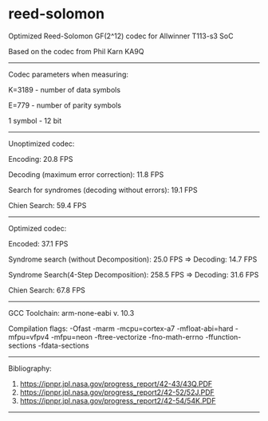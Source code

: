 # reed-solomon
Optimized Reed-Solomon GF(2^12) codec for Allwinner T113-s3 SoC

Based on the codec from Phil Karn KA9Q

--------------------------------------------------------------------------------

Codec parameters when measuring:

K=3189 - number of data symbols

E=779  - number of parity symbols

1 symbol - 12 bit

--------------------------------------------------------------------------------

Unoptimized codec:

Encoding: 20.8 FPS

Decoding (maximum error correction): 11.8 FPS

Search for syndromes (decoding without errors): 19.1 FPS

Chien Search: 59.4 FPS

--------------------------------------------------------------------------------

Optimized codec:

Encoded: 37.1 FPS

Syndrome search (without Decomposition): 25.0 FPS => Decoding: 14.7 FPS

Syndrome Search(4-Step Decomposition):  258.5 FPS => Decoding: 31.6 FPS

Chien Search: 67.8 FPS

--------------------------------------------------------------------------------

GCC Toolchain: arm-none-eabi v. 10.3

Compilation flags: -Ofast -marm -mcpu=cortex-a7 -mfloat-abi=hard -mfpu=vfpv4 -mfpu=neon -ftree-vectorize -fno-math-errno -ffunction-sections -fdata-sections

--------------------------------------------------------------------------------

Bibliography:

1) https://ipnpr.jpl.nasa.gov/progress_report/42-43/43Q.PDF
2) https://ipnpr.jpl.nasa.gov/progress_report2/42-52/52J.PDF
3) https://ipnpr.jpl.nasa.gov/progress_report2/42-54/54K.PDF

--------------------------------------------------------------------------------

